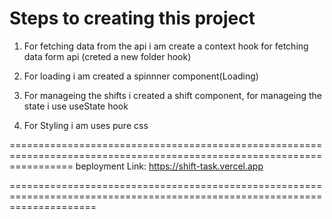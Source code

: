 Steps to creating this project
=====================================================================================================================
1. For fetching data from the api i am create a context hook for fetching data form api (creted a new folder hook)
2. For loading i am created a spinnner component(Loading)
3. For manageing the shifts i created a shift component, for manageing the state i use useState hook

4. For Styling i am uses pure css


=======================================================================================================================
beployment Link: https://shift-task.vercel.app

===========================================================================================================================